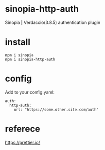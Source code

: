 # sinopia-http-auth

Sinopia | Verdaccio(3.8.5) authentication plugin

# install

```
npm i sinopia
npm i sinopia-http-auth
```

# config

Add to your config.yaml:

```
auth:
  http-auth:
    url: "https://some.other.site.com/auth"
```

# referece

https://prettier.io/
